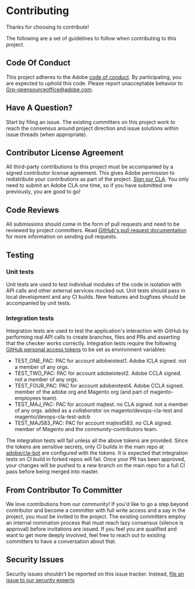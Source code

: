 # Contributing

Thanks for choosing to contribute!

The following are a set of guidelines to follow when contributing to this project.

## Code Of Conduct

This project adheres to the Adobe [code of conduct](../CODE_OF_CONDUCT.md). By participating,
you are expected to uphold this code. Please report unacceptable behavior to
[Grp-opensourceoffice@adobe.com](mailto:Grp-opensourceoffice@adobe.com).

## Have A Question?

Start by filing an issue. The existing committers on this project work to reach
the consensus around project direction and issue solutions within issue threads
(when appropriate).

## Contributor License Agreement

All third-party contributions to this project must be accompanied by a signed contributor
license agreement. This gives Adobe permission to redistribute your contributions
as part of the project. [Sign our CLA](http://opensource.adobe.com/cla.html). You
only need to submit an Adobe CLA one time, so if you have submitted one previously,
you are good to go!

## Code Reviews

All submissions should come in the form of pull requests and need to be reviewed
by project committers. Read [GitHub's pull request documentation](https://help.github.com/articles/about-pull-requests/)
for more information on sending pull requests.

## Testing

### Unit tests

Unit tests are used to test individual modules of the code in isolation with API calls
and other external services mocked out. Unit tests should pass in local development and any CI builds.
New features and bugfixes should be accompanied by unit tests.

### Integration tests

Integration tests are used to test the application's interaction with GitHub by performing real API calls
to create branches, files and PRs and asserting that the checker works correctly.
Integration tests require the following [GitHub personal access tokens](https://help.github.com/en/articles/creating-a-personal-access-token-for-the-command-line) to be set as environment variables:

- TEST_ONE_PAC: PAC for account adobeiotest1. Adobe ICLA signed. not a member of any orgs.
- TEST_TWO_PAC: PAC for account adobeiotest2. Adobe CCLA signed. not a member of any orgs.
- TEST_FOUR_PAC: PAC for account adobeiotest4. Adobe CCLA signed. member of the adobe org and Magento org (and part of magento-employees team).
- TEST_MAJ_PAC: PAC for account majtest. no CLA signed. not a member of any orgs.
added as a _collaborator_ on magento/devops-cla-test and magento/devops-cla-test-adcb
- TEST_MAJ583_PAC: PAC for account majtest583. no CLA signed. member of Magento and the community-contributors team.

The integration tests will fail unless all the above tokens are provided. Since the tokens are sensitive secrets,
only CI builds in the main repo at [adobe/cla-bot](https://github.com/adobe/cla-bot) are configured with the tokens.
It is expected that integration tests on CI build in forked repos will fail. Once your PR has been approved,
your changes will be pushed to a new branch on the main repo for a full CI pass before being merged into master.

## From Contributor To Committer

We love contributions from our community! If you'd like to go a step beyond contributor
and become a committer with full write access and a say in the project, you must
be invited to the project. The existing committers employ an internal nomination
process that must reach lazy consensus (silence is approval) before invitations
are issued. If you feel you are qualified and want to get more deeply involved,
feel free to reach out to existing committers to have a conversation about that.

## Security Issues

Security issues shouldn't be reported on this issue tracker. Instead, [file an issue to our security experts](https://helpx.adobe.com/security/alertus.html)
